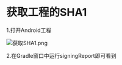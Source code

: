 # 获取工程的SHA1
1.打开Android工程

![获取SHA1.png](http://zwhq.mobi/ant/AntDocument/Document/Android%20Studio/%E8%8E%B7%E5%8F%96SHA1.png)

2.在Gradle窗口中运行signingReport即可看到